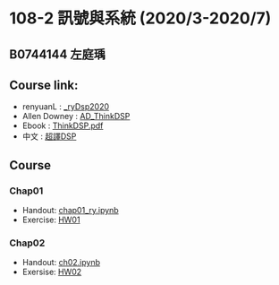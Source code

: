 # 108-2 訊號與系統 (2020/3-2020/7)
## B0744144 左庭瑀
## Course link: 
* renyuanL : [_ryDsp2020](https://github.com/renyuanL/_ryDsp2020)
* Allen Downey : [AD_ThinkDSP](https://github.com/AllenDowney/ThinkDSP)
* Ebook : [ThinkDSP.pdf](https://github.com/TYTsooo/DSP/blob/master/thinkdsp.pdf)
* 中文 : [超譯DSP](http://timag-shield.blogspot.com/)
## Course
### Chap01
* Handout: [chap01_ry.ipynb](https://github.com/renyuanL/_ryDsp2020/blob/master/code/chap01_ry.ipynb)
* Exercise: [HW01](https://github.com/TYTsooo/DSP/blob/master/Ch01/Hw01.ipynb)
### Chap02
* Handout: [ch02.ipynb](https://github.com/renyuanL/_ryDsp2020/blob/master/code/ch02.ipynb)
* Exersise: [HW02]()
